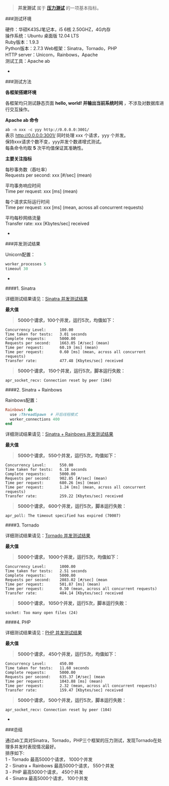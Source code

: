 > **并发测试** 属于 **[压力测试](https://github.com/NaixSpirit/wiki/blob/master/web-stress-test.md)** 的一项基本指标。  

###测试环境  

硬件：华硕K43SJ笔记本，i5 6核 2.50GHZ，4G内存  
操作系统：Ubuntu 桌面版 12.04 LTS  
Ruby版本：1.9.3  
Python版本：2.7.3
Web框架：Sinatra，Tornado，PHP   
HTTP server：Unicorn，Rainbows，Apache    
测试工具：Apache ab  

-

###测试方法   

**各框架搭建环境**  

各框架均只测试静态页面 **hello, world! 并输出当前系统时间** ，不涉及对数据库进行交互操作。

**Apache ab 命令**  

`ab -n xxx -c yyy http://0.0.0.0:3001/`  
表示 http://0.0.0.0:3001/ 同时处理 xxx 个请求，yyy 个并发。  
保持xxx请求个数不变，yyy并发个数递增式测试。  
每条命令均取 **5** 次平均值保证其准确性。

**主要关注指标**  

每秒事务数（吞吐率）   
Requests per second: xxx \[#/sec] (mean)   

平均事务响应时间  
Time per request: xxx \[ms] (mean)    

每个请求实际运行时间    
Time per request: xxx \[ms] (mean, across all concurrent requests) 

平均每秒网络流量    
Transfer rate: xxx \[Kbytes/sec] received  


-

###并发测试结果  

Unicorn配置：
```ruby
worker_processes 5
timeout 30
```

-

####1. Sinatra

详细测试结果请见：[Sinatra 并发测试结果](https://github.com/NaixSpirit/wiki/blob/master/testreport/sinatra-test.md)

**最大值**  
> **5000个请求，100个并发，运行5次，均值如下：**
```
Concurrency Level:      100.00
Time taken for tests:   3.01 seconds
Complete requests:      5000.00
Requests per second:    1663.05 [#/sec] (mean)
Time per request:       60.19 [ms] (mean)
Time per request:       0.60 [ms] (mean, across all concurrent requests)
Transfer rate:          477.48 [Kbytes/sec] received
```

> **5000个请求， 150个并发，运行5次，脚本运行失败：**
```
apr_socket_recv: Connection reset by peer (104)
```

####2. Sinatra + Rainbows

Rainbows配置：
```ruby
Rainbows! do
  use :ThreadSpawn  # 开启线程模式
  worker_connections 400
end
```

详细测试结果请见：[Sinatra + Rainbows 并发测试结果](https://github.com/NaixSpirit/wiki/blob/master/testreport/sinatra-rainbows-test.md)

**最大值**  
> **5000个请求， 550个并发，运行5次，均值如下：**
```
Concurrency Level:      550.00
Time taken for tests:   6.18 seconds
Complete requests:      5000.00
Requests per second:    902.85 [#/sec] (mean)
Time per request:       680.26 [ms] (mean)
Time per request:       1.24 [ms] (mean, across all concurrent requests)
Transfer rate:          259.22 [Kbytes/sec] received
```

> **5000个请求， 600个并发，运行5次，脚本运行失败：**
```
apr_poll: The timeout specified has expired (70007)
```


####3. Tornado

详细测试结果请见：[Tornado 并发测试结果](https://github.com/NaixSpirit/wiki/blob/master/testreport/tornado-test.md)

**最大值**  
> **5000个请求， 1000个并发，运行5次，均值如下：**
```
Concurrency Level:      1000.00
Time taken for tests:   2.51 seconds
Complete requests:      5000.00
Requests per second:    2083.02 [#/sec] (mean
Time per request:       501.87 [ms] (mean)
Time per request:       0.50 (mean, across all concurrent requests)
Transfer rate:          484.14 [Kbytes/sec] received
```

> **5000个请求， 1050个并发，运行5次，脚本运行失败：**
```
socket: Too many open files (24)
```

####4. PHP

详细测试结果请见：[PHP 并发测试结果](https://github.com/NaixSpirit/wiki/blob/master/testreport/php-test.md)

**最大值**  
> **5000个请求， 450个并发，运行5次，均值如下：**
```
Concurrency Level:      450.00
Time taken for tests:   11.60 seconds
Complete requests:      5000.00
Requests per second:    635.37 [#/sec] (mean
Time per request:       1043.88 [ms] (mean)
Time per request:       2.32 (mean, across all concurrent requests)
Transfer rate:          159.47 [Kbytes/sec] received
```

> **5000个请求， 500个并发，运行5次，脚本运行失败：**
```
apr_socket_recv: Connection reset by peer (104)
```

-

###总结

通过ab工具对Sinatra，Tornado，PHP三个框架的压力测试，发现Tornado在处理多并发时表现情况最好。  
排序如下:  
1 - Tornado  最高5000个请求， 1000个并发  
2 - Sinatra + Rainbows  最高5000个请求， 550个并发  
3 - PHP  最高5000个请求， 450个并发  
4 - Sinatra  最高5000个请求， 100个并发  

